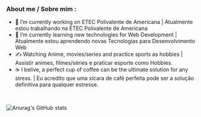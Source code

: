 
<h3> About me / Sobre mim : </h3>

- 🔭 I’m currently working on ETEC Polivalente de Americana | Atualmente estou trabalhando na ETEC Polivalente de Americana
- 🌱 I’m currently learning new technologies for Web Development | Atualmente estou aprendendo novas Tecnologias para Desenvolvimento Web
- ✍️   Watching Anime, movies/series and practice sports as hobbies | Assistir animes, filmes/séries e praticar esporte como Hobbies.
- ☕   I belive, a perfect cup of coffee can be the ultimate solution for any stress. | Eu acredito que uma xícara de café perfeita pode ser a solução definitiva para qualquer estresse.


<br>

![Anurag's GitHub stats](https://github-readme-stats.vercel.app/api?WesleyOtto=anuraghazra&show_icons=true&theme=radical)
